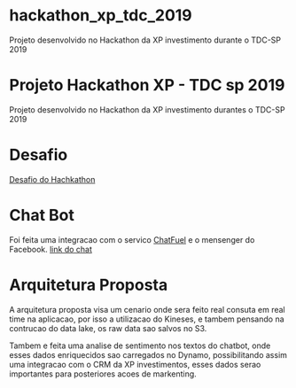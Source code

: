 # hackathon_xp_tdc_2019
Projeto desenvolvido no Hackathon da XP investimento durante o TDC-SP 2019
# Projeto Hackathon XP - TDC sp 2019

Projeto desenvolvido no Hackathon da XP investimento durantes o TDC-SP 2019

# Desafio 
[Desafio do Hachkathon](https://github.com/whrocha/hackathon_xp_tdc_2019/blob/master/Imagem%20do%20iOS.jpg)

# Chat Bot
Foi feita uma integracao com o servico [ChatFuel](https://chatfuel.com/) e o mensenger do Facebook.
[link do chat](https://web.facebook.com/messages/t/aprendendoainvestirmelhor)

# Arquitetura Proposta
A arquitetura proposta visa um cenario onde sera feito real consuta em real time na aplicacao, por isso a utilizacao do Kineses, e tambem pensando na contrucao do data lake, os raw data sao salvos no S3.

Tambem e feita uma analise de sentimento nos textos do chatbot, onde esses dados enriquecidos sao carregados no Dynamo, possibilitando assim uma integracao com o CRM da XP investimentos, esses dados serao
importantes para posteriores acoes de markenting.

